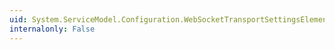 ```yaml
---
uid: System.ServiceModel.Configuration.WebSocketTransportSettingsElement.SubProtocol
internalonly: False
---
```

